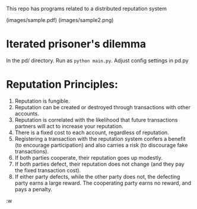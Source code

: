  This repo has programs related to a distributed reputation system

<!--[Contribution guidelines for this project](docs/CONTRIBUTING.md)-->
(images/sample.pdf)
(images/sample2.png)

# Iterated prisoner's dilemma
  In the pd/ directory. Run as `python main.py`. Adjust config settings in pd.py


# Reputation Principles:
1. Reputation is fungible.
2. Reputation can be created or destroyed through transactions with other accounts.
3. Reputation is correlated with the likelihood that future transactions partners will act to increase your reputation.
4. There is a fixed cost to each account, regardless of reputation.
5. Registering a transaction with the reputation system confers a benefit (to encourage participation) and also carries a risk (to discourage fake transactions).
6. If both parties cooperate, their reputation goes up modestly.
7. If both parties defect, their reputation does not change (and they pay the fixed transaction cost).
8. If either party defects, while the other party does not, the defecting party earns a large reward. The cooperating party earns no reward, and pays a penalty.

:w
